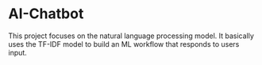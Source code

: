 # AI-Chatbot
This project focuses on the natural language processing model. It basically uses the TF-IDF model to build an ML workflow that responds to users input.
